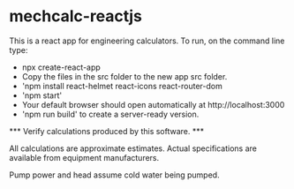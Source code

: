 # mechcalc-reactjs

This is a react app for engineering calculators. To run, on the command line type:
<ul>
<li>npx create-react-app</li>
<li>Copy the files in the src folder to the new app src folder.</li>
<li>'npm install react-helmet react-icons react-router-dom</li>
<li>'npm start'</li>
<li>Your default browser should open automatically at http://localhost:3000</li>
<li>'npm run build' to create a server-ready version.
</ul>

*** Verify calculations produced by this software. ***

All calculations are approximate estimates. Actual specifications are available from equipment manufacturers.

Pump power and head assume cold water being pumped.
